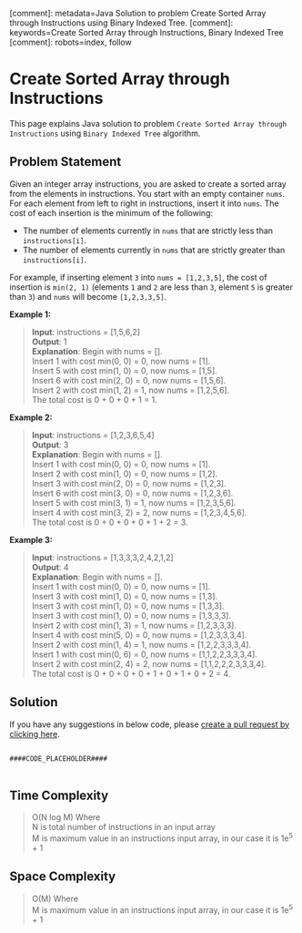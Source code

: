 [comment]: metadata=Java Solution to problem Create Sorted Array through Instructions using Binary Indexed Tree.
[comment]: keywords=Create Sorted Array through Instructions, Binary Indexed Tree
[comment]: robots=index, follow


<h1>Create Sorted Array through Instructions</h1>
<p>
This page explains Java solution to problem <code class="inline">Create Sorted Array through Instructions</code> using <code class="inline">Binary Indexed Tree</code> algorithm.
</p>


<h2 class="heading">Problem Statement</h2>
<p>
Given an integer array instructions, you are asked to create a sorted array from the elements in instructions. You start with an empty container <code class="inline">nums</code>. For each element from left to right in instructions, insert it into <code class="inline">nums</code>. The cost of each insertion is the minimum of the following:
</p>
<ul>
<li>The number of elements currently in <code class="inline">nums</code> that are strictly less than <code class="inline">instructions[i]</code>.</li>
<li>The number of elements currently in <code class="inline">nums</code> that are strictly greater than <code class="inline">instructions[i]</code>.</li>
</ul>
<p>
For example, if inserting element <code class="inline">3</code> into <code class="inline">nums = [1,2,3,5]</code>, the cost of insertion is <code class="inline">min(2, 1)</code> (elements <code class="inline">1</code> and <code class="inline">2</code> are less than <code class="inline">3</code>, element <code class="inline">5</code> is greater than <code class="inline">3</code>) and <code class="inline">nums</code> will become <code class="inline">[1,2,3,3,5]</code>.
</p>


<b>Example 1:</b>
<blockquote>
<p>
<b>Input</b>: instructions = [1,5,6,2]<br/>
<b>Output</b>: 1<br/>
<b>Explanation</b>: Begin with nums = [].<br/>
Insert 1 with cost min(0, 0) = 0, now nums = [1]. <br />
Insert 5 with cost min(1, 0) = 0, now nums = [1,5]. <br />
Insert 6 with cost min(2, 0) = 0, now nums = [1,5,6]. <br />
Insert 2 with cost min(1, 2) = 1, now nums = [1,2,5,6]. <br />
The total cost is 0 + 0 + 0 + 1 = 1.
</p>
</blockquote>

<b>Example 2:</b>
<blockquote>
<p>
<b>Input</b>: instructions = [1,2,3,6,5,4]<br/>
<b>Output</b>: 3<br/>
<b>Explanation</b>: Begin with nums = [].<br/>
Insert 1 with cost min(0, 0) = 0, now nums = [1].<br />
Insert 2 with cost min(1, 0) = 0, now nums = [1,2].<br />
Insert 3 with cost min(2, 0) = 0, now nums = [1,2,3].<br />
Insert 6 with cost min(3, 0) = 0, now nums = [1,2,3,6].<br />
Insert 5 with cost min(3, 1) = 1, now nums = [1,2,3,5,6].<br />
Insert 4 with cost min(3, 2) = 2, now nums = [1,2,3,4,5,6].<br />
The total cost is 0 + 0 + 0 + 0 + 1 + 2 = 3.
</p>
</blockquote>

<b>Example 3:</b>
<blockquote>
<p>
<b>Input</b>: instructions = [1,3,3,3,2,4,2,1,2]<br/>
<b>Output</b>: 4<br/>
<b>Explanation</b>: Begin with nums = [].<br/>
Insert 1 with cost min(0, 0) = 0, now nums = [1].<br />
Insert 3 with cost min(1, 0) = 0, now nums = [1,3].<br />
Insert 3 with cost min(1, 0) = 0, now nums = [1,3,3].<br />
Insert 3 with cost min(1, 0) = 0, now nums = [1,3,3,3].<br />
Insert 2 with cost min(1, 3) = 1, now nums = [1,2,3,3,3].<br />
Insert 4 with cost min(5, 0) = 0, now nums = [1,2,3,3,3,4].<br />
​​​​​​​Insert 2 with cost min(1, 4) = 1, now nums = [1,2,2,3,3,3,4].<br />
​​​​​​​Insert 1 with cost min(0, 6) = 0, now nums = [1,1,2,2,3,3,3,4].<br />
​​​​​​​Insert 2 with cost min(2, 4) = 2, now nums = [1,1,2,2,2,3,3,3,4].<br />
The total cost is 0 + 0 + 0 + 0 + 1 + 0 + 1 + 0 + 2 = 4.
</p>
</blockquote>


<h2 class="heading">Solution</h2>
If you have any suggestions in below code, please <a href="####LINK_PLACEHOLDER####" target="_blank" rel="noopener noreferrer" class="absolute">create a pull request by clicking here</a>.
<pre>
<code class="language-java">
####CODE_PLACEHOLDER####
</code>
</pre>


<h2 class="heading">Time Complexity</h2>
<blockquote>
<p>
O(N log M) Where <br />
N is total number of instructions in an input array <br/>
M is maximum value in an instructions input array, in our case it is 1e<sup>5</sup> + 1
</p>
</blockquote>


<h2 class="heading">Space Complexity</h2>
<blockquote>
<p>
O(M) Where <br />
M is maximum value in an instructions input array, in our case it is 1e<sup>5</sup> + 1
</p>
</blockquote>